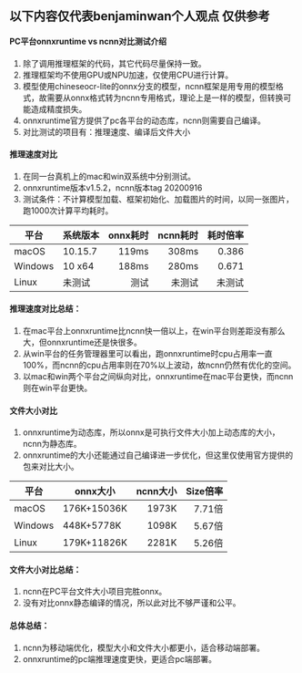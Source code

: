 ## 以下内容仅代表benjaminwan个人观点 仅供参考

#### PC平台onnxruntime vs ncnn对比测试介绍

1. 除了调用推理框架的代码，其它代码尽量保持一致。
2. 推理框架均不使用GPU或NPU加速，仅使用CPU进行计算。
3. 模型使用chineseocr-lite的onnx分支的模型，ncnn框架是用专用的模型格式，故需要从onnx格式转为ncnn专用格式，理论上是一样的模型，但转换可能造成精度损失。
4. onnxruntime官方提供了pc各平台的动态库，ncnn则需要自己编译。
5. 对比测试的项目有：推理速度、编译后文件大小

#### 推理速度对比
1. 在同一台真机上的mac和win双系统中分别测试。
2. onnxruntime版本v1.5.2，ncnn版本tag 20200916
3. 测试条件：不计算模型加载、框架初始化、加载图片的时间，以同一张图片，跑1000次计算平均耗时。

| 平台    | 系统版本  | onnx耗时 | ncnn耗时 | 耗时倍率 |
| ------- | ------- | ----: | ----: | ----: |
| macOS   | 10.15.7 | 119ms | 308ms | 0.386 |
| Windows | 10 x64  | 188ms | 280ms | 0.671 |
| Linux   | 未测试   | 测试   | 未测试 | 未测试 |

#### 推理速度对比总结：
1. 在mac平台上onnxruntime比ncnn快一倍以上，在win平台则差距没有那么大，但onnxruntime还是快很多。
2. 从win平台的任务管理器里可以看出，跑onnxruntime时cpu占用率一直100%，而ncnn的cpu占用率则在70%以上波动，故ncnn仍然有优化的空间。
3. 以mac和win两个平台之间纵向对比，onnxruntime在mac平台更快，而ncnn则在win平台更快。

#### 文件大小对比
1. onnxruntime为动态库，所以onnx是可执行文件大小加上动态库的大小，ncnn为静态库。
2. onnxruntime的大小还能通过自己编译进一步优化，但这里仅使用官方提供的包来对比大小。

| 平台     | onnx大小    | ncnn大小 | Size倍率 |
| ------- | ----------- | ----: | -----: |
| macOS   | 176K+15036K | 1973K | 7.71倍 |
| Windows | 448K+5778K  | 1098K | 5.67倍 |
| Linux   | 179K+11826K | 2281K | 5.26倍 |

#### 文件大小对比总结：
1. ncnn在PC平台文件大小项目完胜onnx。
2. 没有对比onnx静态编译的情况，所以此对比不够严谨和公平。

#### 总体总结：
1. ncnn为移动端优化，模型大小和文件大小都更小，适合移动端部署。
2. onnxruntime的pc端推理速度更快，更适合pc端部署。